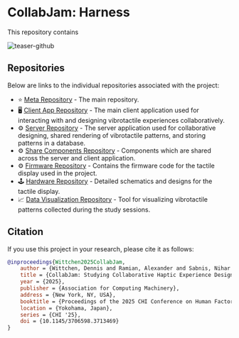 # CollabJam: Harness

This repository contains 

![teaser-github](https://github.com/user-attachments/assets/f344ebe9-5038-4354-bb8e-5102e8a7d93d)

## Repositories

Below are links to the individual repositories associated with the project:

- ⭐️ [Meta Repository](https://github.com/TactileVision/CollabJam) - The main repository.
- 🖥️ [Client App Repository](https://github.com/TactileVision/CollabJam-Client) - The main client application used for interacting with and designing vibrotactile experiences collaboratively.
- ⚙️ [Server Repository](https://github.com/TactileVision/CollabJam-Server) - The server application used for collaborative designing, shared rendering of vibrotactile patterns, and storing patterns in a database.
- ⚙️ [Share Components Repository](https://github.com/TactileVision/CollabJam-Shared) - Components which are shared across the server and client application.
- ⚙️ [Firmware Repository](https://github.com/TactileVision/CollabJam-Firmware) - Contains the firmware code for the tactile display used in the project.
- 🕹️ [Hardware Repository](https://github.com/TactileVision/CollabJam-PCB) - Detailed schematics and designs for the tactile display.
- 📈 [Data Visualization Repository](https://github.com/TactileVision/CollabJam-Tacton-Table-Tool) - Tool for visualizing vibrotactile patterns collected during the study sessions.


## Citation

If you use this project in your research, please cite it as follows:

```bibtex
@inproceedings{Wittchen2025CollabJam,
    author = {Wittchen, Dennis and Ramian, Alexander and Sabnis, Nihar and Chlebowski, Christopher and Böhme, Richard and Freitag, Georg and Fruchard, Bruno and Degraen, Donald},
    title = {CollabJam: Studying Collaborative Haptic Experience Design for On-Body Vibrotactile Patterns},
    year = {2025},
    publisher = {Association for Computing Machinery},
    address = {New York, NY, USA},
    booktitle = {Proceedings of the 2025 CHI Conference on Human Factors in Computing Systems},
    location = {Yokohama, Japan},
    series = {CHI '25},
    doi = {10.1145/3706598.3713469}
}
```

